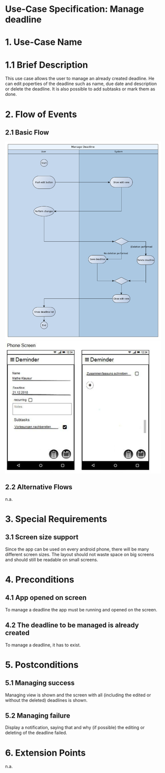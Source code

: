 # Use-Case Specification: Manage deadline

# 1. Use-Case Name

# 1.1 Brief Description

This use case allows the user to manage an already created deadline. He can edit poperties of the deadline such as name, due date and description or delete the deadline. It is also possible to add subtasks or mark them as done. 

# 2. Flow of Events

## 2.1 Basic Flow

![Flow-Diagram](./flowDiagram.png)
![Mockup-Diagram](./mockup.jpg)

## 2.2 Alternative Flows

n.a.

# 3. Special Requirements

## 3.1 Screen size support

Since the app can be used on every android phone, there will be many different screen sizes. The layout should not waste space on big screens and should still be readable on small screens.

# 4. Preconditions

## 4.1 App opened on screen

To manage a deadline the app must be running and opened on the screen. 

## 4.2 The deadline to be managed is already created

To manage a deadline, it has to exist. 

# 5. Postconditions

## 5.1 Managing success

Managing view is shown and the screen with all (including the edited or without the deleted) deadlines is shown. 

## 5.2 Managing failure

Display a notification, saying that and why (if possible) the editing or deleting of the deadline failed.

# 6. Extension Points

n.a.
